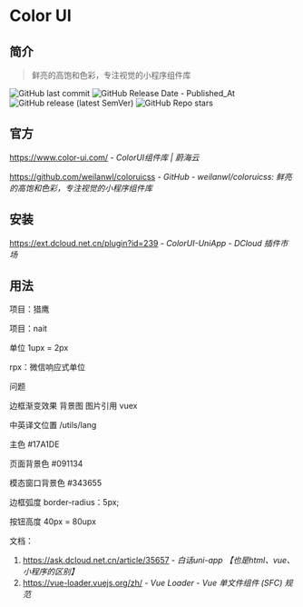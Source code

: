 # Color UI

## 简介

> 鲜亮的高饱和色彩，专注视觉的小程序组件库

![GitHub last commit](https://img.shields.io/github/last-commit/weilanwl/coloruicss?logo=github&color=blue)
![GitHub Release Date - Published_At](https://img.shields.io/github/release-date/weilanwl/coloruicss?display_date=published_at&logo=github)
![GitHub release (latest SemVer)](https://img.shields.io/github/v/release/weilanwl/coloruicss?logo=github)
![GitHub Repo stars](https://img.shields.io/github/stars/weilanwl/coloruicss?style=social)

## 官方

https://www.color-ui.com/ - *ColorUI组件库 | 蔚海云*

https://github.com/weilanwl/coloruicss - *GitHub - weilanwl/coloruicss: 鲜亮的高饱和色彩，专注视觉的小程序组件库*

## 安装

https://ext.dcloud.net.cn/plugin?id=239 - *ColorUI-UniApp - DCloud 插件市场*

## 用法

项目：猎鹰

项目：nait

单位
1upx = 2px

rpx：微信响应式单位

问题

边框渐变效果
背景图
图片引用
vuex

中英译文位置
/utils/lang

主色
#17A1DE

页面背景色
#091134

模态窗口背景色
#343655

边框弧度
border-radius：5px;

按钮高度
40px = 80upx

文档：

1. https://ask.dcloud.net.cn/article/35657 - *白话uni-app 【也是html、vue、小程序的区别】*
2. https://vue-loader.vuejs.org/zh/ - *Vue Loader - Vue 单文件组件 (SFC) 规范*
